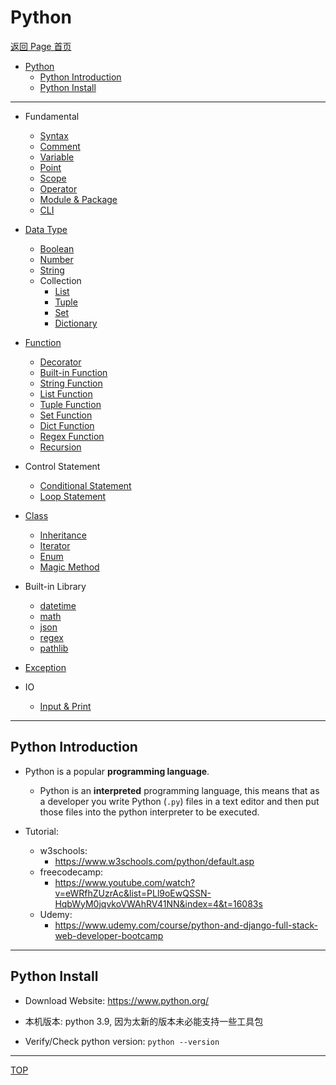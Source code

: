 # Python

[返回 Page 首页](../../index.md)

- [Python](#python)
  - [Python Introduction](#python-introduction)
  - [Python Install](#python-install)

---

- Fundamental

  - [Syntax](./fundamental/syntax.md)
  - [Comment](./fundamental/comment.md)
  - [Variable](./fundamental/variable.md)
  - [Point](./fundamental/pointer.md)
  - [Scope](./fundamental/scope.md)
  - [Operator](./fundamental/operator.md)
  - [Module & Package](./fundamental/module.md)
  - [CLI](./fundamental/command_line_interface.md)

- [Data Type](./datatype/data_type.md)

  - [Boolean](./datatype/boolean.md)
  - [Number](./datatype/number.md)
  - [String](./datatype/string.md)
  - Collection
    - [List](./datatype/list.md)
    - [Tuple](./datatype/tuple.md)
    - [Set](./datatype/set.md)
    - [Dictionary](./datatype/dictionary.md)

- [Function](./function/function.md)

  - [Decorator](./function/decorator.md)
  - [Built-in Function](./function/built_in_func.md)
  - [String Function](./function/string_function.md)
  - [List Function](./function/list_func.md)
  - [Tuple Function](./function/tuple_func.md)
  - [Set Function](./function/set_func.md)
  - [Dict Function](./function/dict_func.md)
  - [Regex Function](./function/re_func.md)
  - [Recursion](./function/recursion.md)

- Control Statement

  - [Conditional Statement](./control_statement/condition.md)
  - [Loop Statement](./control_statement/loop.md)

- [Class](./class/class.md)

  - [Inheritance](./class/inheritance.md)
  - [Iterator](./class/iterator.md)
  - [Enum](./class/enum.md)
  - [Magic Method](./class/magic_method.md)

- Built-in Library

  - [datetime](./library/datetime.md)
  - [math](./library/math.md)
  - [json](./library/json.md)
  - [regex](./library/regex.md)
  - [pathlib](./library/pathlib.md)

- [Exception](./exception/exception.md)

- IO

  - [Input & Print](./io/input_print.md)

---

## Python Introduction

- Python is a popular **programming language**.

  - Python is an **interpreted** programming language, this means that as a developer you write Python (`.py`) files in a text editor and then put those files into the python interpreter to be executed.

- Tutorial:
  - w3schools:
    - https://www.w3schools.com/python/default.asp
  - freecodecamp:
    - https://www.youtube.com/watch?v=eWRfhZUzrAc&list=PLl9oEwQSSN-HqbWyM0jqvkoVWAhRV41NN&index=4&t=16083s
  - Udemy:
    - https://www.udemy.com/course/python-and-django-full-stack-web-developer-bootcamp

---

## Python Install

- Download Website: https://www.python.org/

- 本机版本: python 3.9, 因为太新的版本未必能支持一些工具包

- Verify/Check python version: `python --version`

---

[TOP](#python)
